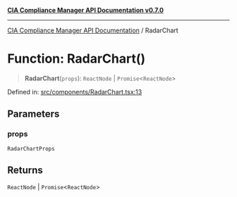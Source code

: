 [**CIA Compliance Manager API Documentation v0.7.0**](../README.md)

***

[CIA Compliance Manager API Documentation](../globals.md) / RadarChart

# Function: RadarChart()

> **RadarChart**(`props`): `ReactNode` \| `Promise`\<`ReactNode`\>

Defined in: [src/components/RadarChart.tsx:13](https://github.com/Hack23/cia-compliance-manager/blob/main/src/components/RadarChart.tsx#L13)

## Parameters

### props

`RadarChartProps`

## Returns

`ReactNode` \| `Promise`\<`ReactNode`\>

